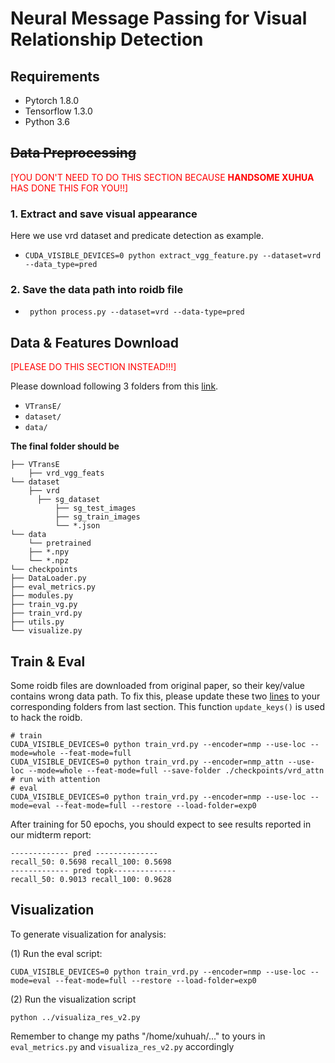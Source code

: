 # Neural Message Passing for Visual Relationship Detection

## Requirements
- Pytorch 1.8.0
- Tensorflow 1.3.0
- Python 3.6

## ~~Data Preprocessing~~ 
<span style="color:red">[YOU DON'T NEED TO DO THIS SECTION BECAUSE **HANDSOME XUHUA** HAS DONE THIS FOR YOU!!]</span>

### 1. Extract and save visual appearance
Here we use vrd dataset and predicate detection as example.

- `CUDA_VISIBLE_DEVICES=0 python extract_vgg_feature.py --dataset=vrd --data_type=pred`

### 2. Save the data path into roidb file

- ` python process.py --dataset=vrd --data-type=pred`

## Data & Features Download 
<span style="color:red">[PLEASE DO THIS SECTION INSTEAD!!!]</span>

Please download following 3 folders from this [link](https://drive.google.com/drive/folders/1BbRhD8lgOiWliWc0Xm_vrksiMnMbsF4r?usp=sharing).
* ```VTransE/```
* ```dataset/```
* ```data/```

**The final folder should be**

```
├── VTransE
    ├── vrd_vgg_feats
└── dataset
    ├── vrd
      ├── sg_dataset
          ├── sg_test_images
          ├── sg_train_images
          └── *.json
└── data
    └── pretrained
    ├── *.npy
    └── *.npz
└── checkpoints
├── DataLoader.py
├── eval_metrics.py
├── modules.py
├── train_vg.py
├── train_vrd.py
├── utils.py
└── visualize.py
```

## Train & Eval
Some roidb files are downloaded from original paper, so their key/value contains wrong data path. To fix this, 
please update these two [lines](https://github.com/JoannaLXY/11777-Project-VRD/blob/d637548375430d88ff19964cbf0e35fbc49acb75/nmp/DataLoader.py#L18-L19) to your corresponding folders from last section.
This function ```update_keys()``` is used to hack the roidb. 

```
# train 
CUDA_VISIBLE_DEVICES=0 python train_vrd.py --encoder=nmp --use-loc --mode=whole --feat-mode=full
CUDA_VISIBLE_DEVICES=0 python train_vrd.py --encoder=nmp_attn --use-loc --mode=whole --feat-mode=full --save-folder ./checkpoints/vrd_attn # run with attention
# eval
CUDA_VISIBLE_DEVICES=0 python train_vrd.py --encoder=nmp --use-loc --mode=eval --feat-mode=full --restore --load-folder=exp0
```

After training for 50 epochs, you should expect to see results reported in our midterm report:
```
------------- pred --------------
recall_50: 0.5698 recall_100: 0.5698
------------- pred topk--------------
recall_50: 0.9013 recall_100: 0.9628

```

## Visualization
To generate visualization for analysis:

(1) Run the eval script:
```
CUDA_VISIBLE_DEVICES=0 python train_vrd.py --encoder=nmp --use-loc --mode=eval --feat-mode=full --restore --load-folder=exp0
```
(2) Run the visualization script
```
python ../visualiza_res_v2.py
```

Remember to change my paths "/home/xuhuah/..." to yours in ```eval_metrics.py``` and ```visualiza_res_v2.py``` accordingly